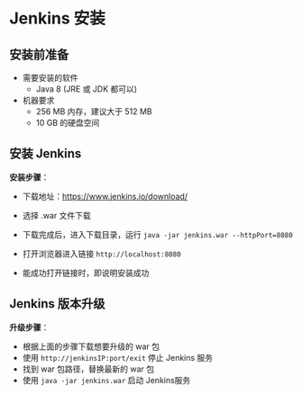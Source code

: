 # Jenkins 安装

## 安装前准备

+ 需要安装的软件
  + Java 8 (JRE 或 JDK 都可以)
+ 机器要求
  + 256 MB 内存，建议大于 512 MB
  + 10 GB 的硬盘空间

## 安装 Jenkins

**安装步骤**：

+ 下载地址：https://www.jenkins.io/download/

+ 选择 .war 文件下载
+ 下载完成后，进入下载目录，运行 ` java -jar jenkins.war --httpPort=8080  `
+ 打开浏览器进入链接 ` http://localhost:8080 `
+ 能成功打开链接时，即说明安装成功

## Jenkins 版本升级

**升级步骤**：

+ 根据上面的步骤下载想要升级的 war 包
+ 使用 `http://jenkinsIP:port/exit` 停止 Jenkins 服务
+ 找到 war 包路径，替换最新的 war 包
+ 使用 ` java -jar jenkins.war ` 启动 Jenkins服务

